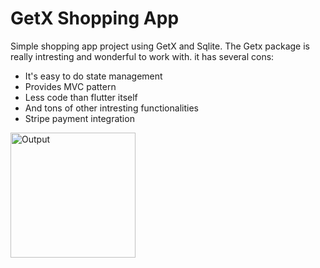 # GetX Shopping App
Simple shopping app project using GetX and Sqlite. The Getx package is really intresting and
wonderful to work with. it has several cons: 

- It's easy to do state management
- Provides MVC pattern
- Less code than flutter itself 
- And tons of other intresting functionalities
- Stripe payment integration

<img src="untitled.gif" alt="Output" width="200"/>